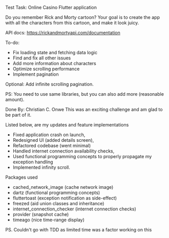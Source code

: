 Test Task: Online Casino Flutter application

Do you remember Rick and Morty cartoon?
Your goal is to create the app with all the characters from this cartoon, and make it look juicy.

API docs: https://rickandmortyapi.com/documentation

To-do:
- Fix loading state and fetching data logic
- Find and fix all other issues
- Add more information about characters
- Optimize scrolling performance
- Implement pagination


Optional:
Add infinite scrolling pagination.

PS: You need to use same libraries, but you can also add more (reasonable amount).

Done By: Christian C. Onwe 
This was an exciting challenge and am glad to be part of it.

Listed below, are my updates and feature implementations
- Fixed application crash on launch,
- Redesigned UI (added details screen),
- Refactored codebase (went minimal)
- Handled internet connection availability checks,
- Used functional programming concepts to properly propagate my exception handling
- Implemented infinity scroll.

Packages used
- cached_network_image (cache network image)
- dartz (functional programming concepts)
- fluttertoast (exception notification as side-effect)
- freezed (aid union classes and inheritance)
- internet_connection_checker (internet connection checks)
- provider (snapshot cache)
- timeago (nice time-range display)

PS. Couldn't go with TDD as limited time was a factor working on this
